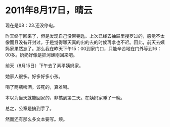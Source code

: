 # 2011年8月17日，晴云

现在是08：23.还没停电。

昨天终于回来了，但是发现自己没带钥匙。上次已经去抽屉里搜罗过的，感觉不太像而且没有开封过。于是觉得哪天真的出的去的时候再拿也不迟。因此，前天去姨妈家果然忘了。那么我在昨天下午15：00到家门口，只能辛苦地在门外等到16：00多。奶奶好像是抓河螺刚回来吧。

前天（8月15日）下午去了素平姨妈家。

她家人很多。好多好多小孩。

喝了两瓶啤酒。该死的，真难喝。

本以为当天就能回家的，非搞到第二天。在姨妈家睡了一晚。

总之，公章是搞到手了。

然而还有那么多文本要写。烦。
